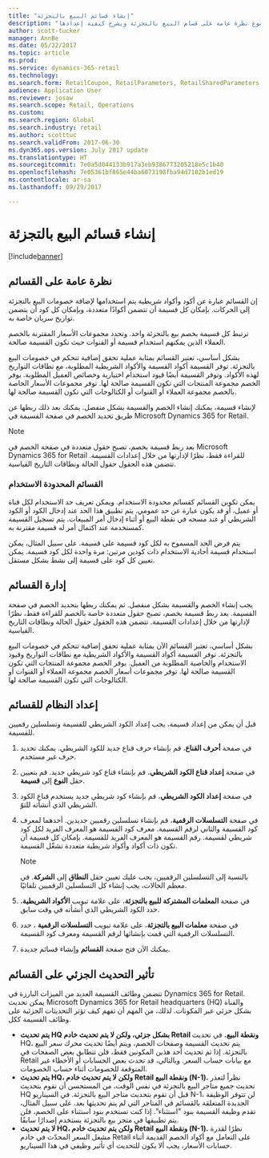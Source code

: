 ```yaml
---
title: "إنشاء قسائم البيع بالتجزئة"
description: "يوفر هذا الموضوع نظرة عامة على قسام البيع بالتجزئة ويشرح كيفية إعدادها."
author: scott-tucker
manager: AnnBe
ms.date: 05/22/2017
ms.topic: article
ms.prod: 
ms.service: dynamics-365-retail
ms.technology: 
ms.search.form: RetailCoupon, RetailParameters, RetailSharedParameters
audience: Application User
ms.reviewer: josaw
ms.search.scope: Retail, Operations
ms.custom: 
ms.search.region: Global
ms.search.industry: retail
ms.author: scotttuc
ms.search.validFrom: 2017-06-30
ms.dyn365.ops.version: July 2017 update
ms.translationtype: HT
ms.sourcegitcommit: 7e0a5d044133b917a3eb9386773205218e5c1b40
ms.openlocfilehash: 7e05361bf865e44ba6073198fba94d7102b1ed19
ms.contentlocale: ar-sa
ms.lasthandoff: 09/29/2017

---
```


# <a name="create-coupons-for-retail-sales"></a>إنشاء قسائم البيع بالتجزئة

[!include[banner](includes/banner.md)]


## <a name="overview-of-coupons"></a>نظرة عامة على القسائم

إن القسائم عبارة عن أكود وأكواد شريطية يتم استخدامها لإضافة خصومات البيع بالتجزئة إلى الحركات. بإمكان كل قسيمة أن تتضمن أكوادًا متعددة، وبإمكان كل كود أن يتضمن تواريخ سريان خاصة به. 

ترتبط كل قسيمة بخصم بيع بالتجزئة واحد. وتحدد مجموعات الأسعار المقترنة بالخصم العملاء الذين يمكنهم استخدام قسيمة أو القنوات حيث تكون القسيمة صالحة. 

بشكل أساسي، تعتبر القسائم بمثابة عملية تحقق إضافية تتحكم في خصومات البيع بالتجزئة. توفر القسيمة أكواد القسيمة والأكواد الشريطية المطلوبة، مع نطاقات التواريخ لهذه الأكواد. وتوفر القسيمة أيضًا قيود استخدام اختيارية وخصائص العميل المطلوبة. يوفر الخصم مجموعة المنتجات التي تكون القسيمة صالحة لها. توفر مجموعات الأسعار الخاصة بالخصم مجموعة العملاء أو القنوات أو الكتالوجات التي تكون القسيمة صالحة لها.

لإنشاء قسيمة، يمكنك إنشاء الخصم والقسيمة بشكل منفصل. يمكنك بعد ذلك ربطها عن طريق تحديد الخصم في صفحة القسيمة في Microsoft Dynamics 365 for Retail. 

> [!NOTE]
> بعد ربط قسيمة بخصم، تصبح حقول متعددة في صفحة الخصم في Microsoft Dynamics 365 for Retail للقراءة فقط، نظرًا لإدارتها من خلال إعدادات القسيمة. تتضمن هذه الحقول حقول الحالة ونطاقات التاريخ القياسية.

### <a name="limited-use-coupons"></a>القسائم المحدودة الاستخدام

يمكن تكوين القسائم كقسائم محدودة الاستخدام. ويمكن تعريف حد الاستخدام لكل قناة أو عميل، أو قد يكون عبارة عن حد عمومي. يتم تطبيق هذا الحد عند إدخال الكود أو الكود الشريطي أو عند مسحه في نقطة البيع أو أثناء إدخال أمر المبيعات. يتم تسجيل القسيمة كمستخدمة عند اكتمال أمر له قسيمة مقترنة به.

يتم فرض الحد المسموح به لكل كود قسيمة على قسيمة. على سبيل المثال، يمكن استخدام قسيمة أحادية الاستخدام ذات كودين مرتين: مرة واحدة لكل كود قسيمة. يمكن تعيين كل كود على قسيمة إلى نشط بشكل مستقل.

## <a name="managing-coupons"></a>إدارة القسائم

يجب إنشاء الخصم والقسيمة بشكل منفصل. ثم يمكنك ربطها بتحديد الخصم في صفحة القسيمة. بعد ربط قسيمة بخصم، تصبح حقول متعددة خاصة بالخصم للقراءة فقط، نظرًا لإدارتها من خلال إعدادات القسيمة. تتضمن هذه الحقول حقول الحالة ونطاقات التاريخ القياسية.  

بشكل أساسي، تعتبر القسائم الآن بمثابة عملية تحقق إضافية تتحكم في خصومات البيع بالتجزئة. توفر القسيمة أكواد القسيمة والأكواد الشريطية مع نطاقات التواريخ وقيود الاستخدام والخاصية المطلوبة من العميل. يوفر الخصم مجموعة المنتجات التي تكون القسيمة صالحة لها. توفر مجموعات أسعار الخصم مجموعة العملاء أو القنوات أو الكتالوجات التي تكون القسيمة صالحة لها.

## <a name="system-setup-for-coupons"></a>إعداد النظام للقسائم 

قبل أن يمكن من إعداد قسيمة، يجب إعداد الكود الشريطي للقسيمة وتسلسلين رقميين للقسيمة. 

1.  في صفحة **أحرف القناع**، قم بإنشاء حرف قناع جديد للكود الشريطي. يمكنك تحديد حرف غير مستخدم.
2.  في صفحة **إعداد قناع الكود الشريطي**، قم بإنشاء قناع كود شريطي جديد. قم بتعيين حقل **النوع** إلى **قسيمة**.
3.  في صفحة **إعداد الكود الشريطي**، قم بإنشاء كود شريطي جديد يستخدم قناع الكود الشريطي الذي أنشأته للتوّ.
4.  في صفحة **التسلسلات الرقمية**، قم بإنشاء تسلسلين رقميين جديدين. أحدهما لمعرف كود القسيمة والثاني لرقم القسيمة. معرف كود القسيمة هو المعرف الفريد لكل كود شريطي لقسيمة. رقم القسيمة هو المعرف الفريد للقسيمة. بإمكان كل قسيمة أن تكون ذات أكواد وأكواد شريطية متعددة تشغّل القسيمة.

    > [!NOTE]
    > بالنسبة إلى التسلسلين الرقميين، يجب عليك تعيين حقل **النطاق** إلى **الشركة**. في معظم الحالات، يجب إنشاء كل التسلسلين الرقميين تلقائيًا.

5.  في صفحة **المعلمات المشتركة للبيع بالتجزئة‬**، على علامة تبويب **الأكواد الشريطية**، حدد الكود الشريطي الذي أنشأته في وقت سابق.
6.  في صفحة **معلمات البيع بالتجزئة**، على علامة تبويب **التسلسلات الرقمية** ، حدد التسلسلات الرقمية التي قمت بإنشائها لرقم القسيمة ومعرف كود القسيمة.
7.  يمكنك الآن فتح صفحة **القسائم** وإنشاء قسائم جديدة.

## <a name="the-effect-of-partial-updates-on-coupons"></a>تأثير التحديث الجزئي على القسائم

تتضمن وظائف القسيمة العديد من الميزات البارزة في Dynamics 365 for Retail. يمكن تحديث Microsoft Dynamics 365 for Retail headquarters (HQ) والقناة بشكل جزئي عبر المكونات. لذلك، من المهم أن تفهم كيف تؤثر التحديثات الجزئية على وظائف القسيمة ككل.

- **يتم تحديث HQ بشكل جزئي، ولكن لا يتم تحديث خادم Retail ونقطة البيع.** في تحديث HQ، يتم تحديث القسيمة وصفحات الخصم، ويتم أيضًا تحديث محرك سعر البيع بالتجزئة. إذا تم تحديث أحد هذين المكونين فقط، فلن تتطابق بعض الصفحات في Retail مع بيانات حساب السعر. وبالتالي، قد تحدث بعض الحسابات أو الأخطاء غير المتوقعة للخصومات أثناء حساب الخصومات.
- **يتم تحديث HQ، ولكن لا يتم تحديث خادم Retail ونقطة البيع (N-1).** نظراً لتعذر تحديث جميع متاجر البيع بالتجزئة في نفس الوقت، من المستحسن أن تقوم بتحديث HQ قبل أن تقوم بتحديث متاجر البيع بالتجزئة. في السيناريو N-1، لن تتوفر الوظيفة الجديدة المتعلقة بالقسائم في المتاجر التي لم يتم تحديثها بعد. على سبيل المثال، تقدم وظيفة القسيمة بنود "استثناء". إذا كنت تستخدم بنود استثناء على الخصم، فلن يتم تطبيقها في متجر بيع بالتجزئة يستخدم إصدارًا سابقًا.
- **لا يتم تحديث HQ، ولكن يتم تحديث خادم Retail ونقطة البيع (N-1).** نظرًا لقدرة مشغل السعر المحدّث في خادم Retail على التعامل مع أكواد الخصم القديمة أثناء حسابات الأسعار، يجب ألا يكون للتحديث أي تأثير وظيفي في هذا السيناريو.

